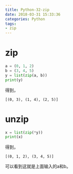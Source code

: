 ```yaml
---
title: Python-32-zip
date: 2018-03-31 15:33:36
categories: Python
tags:
- zip
---
```


# zip

```python
a = (0, 1, 2)
b = (3, 4, 5)
y = list(zip(a, b))
print(y)
```

得到，

```
[(0, 3), (1, 4), (2, 5)]
```

# unzip

```python
x = list(zip(*y))
print(x)
```

得到，

```
[(0, 1, 2), (3, 4, 5)]
```

可以看到这就是上面输入的a和b。